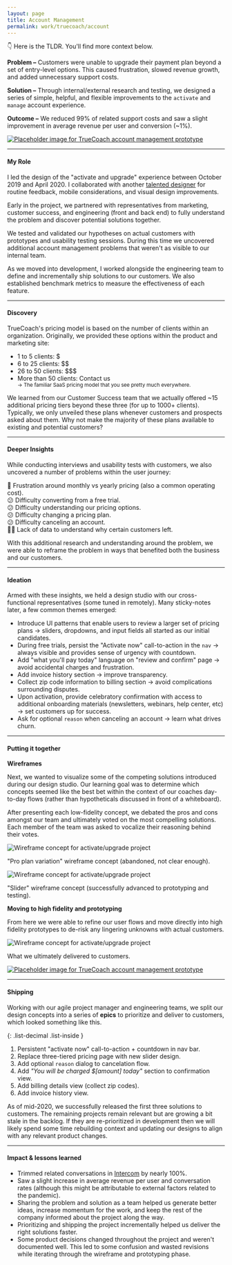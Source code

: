 ```yaml
---
layout: page
title: Account Management
permalink: work/truecoach/account
---
```


:point_down: Here is the TLDR. You'll find more context below.

**Problem –** Customers were unable to upgrade their payment plan beyond a set of entry-level options. This caused frustration, slowed revenue growth, and added unnecessary support costs.

**Solution –** Through internal/external research and testing, we designed a series of simple, helpful, and flexible improvements to the `activate` and `manage` account experience.

**Outcome –** We reduced 99% of related support costs and saw a slight improvement in average revenue per user and conversion (~1%).

<a class="mb-16" href="https://www.figma.com/proto/WwEFrpYyYurKdCNAI3zBpB/Activate-and-Upgrade-Copy?node-id=1%3A43&viewport=537%2C376%2C0.03125930204987526&scaling=min-zoom&hide-ui=1" target="_blank">
  <img class="rounded-2xl shadow-md transition duration-200 ease-in-out transform hover:shadow-lg scale-1" src="https://user-images.githubusercontent.com/178044/96373580-b6511d80-112a-11eb-9bce-1597d7ad6630.png" alt="Placeholder image for TrueCoach account management prototype" />
</a>

---

#### My Role

I led the design of the "activate and upgrade" experience between October 2019 and April 2020. I collaborated with another <a href="http://twitter.com/joeymurdah" class="link--highlight" target="_blank">talented designer</a> for routine feedback, mobile considerations, and visual design improvements.

Early in the project, we partnered with representatives from marketing, customer success, and engineering (front and back end) to fully understand the problem and discover potential solutions together.

We tested and validated our hypotheses on actual customers with prototypes and usability testing sessions. During this time we uncovered additional account management problems that weren't as visible to our internal team.

As we moved into development, I worked alongside the engineering team to define and incrementally ship solutions to our customers. We also established benchmark metrics to measure the effectiveness of each feature.

---

#### Discovery

TrueCoach's pricing model is based on the number of clients within an organization. Originally, we provided these options within the product and marketing site:

<div class="bg-gray-100 dark:bg-gray-900 rounded-lg p-6">
  <ul class="list-disc list-inside">
    <li><span class="font-bold">1 to 5 clients</span>: $</li>
    <li><span class="font-bold">6 to 25 clients</span>: $$</li>
    <li><span class="font-bold">26 to 50 clients</span>: $$$</li>
    <li class="mb-3"><span class="font-bold">More than 50 clients</span>: Contact us</li>
    <small>-> The familiar SaaS pricing model that you see pretty much everywhere.</small>
  </ul>
</div>

We learned from our Customer Success team that we actually offered ~15 additional pricing tiers beyond these three (for up to 1000+ clients). Typically, we only unveiled these plans whenever customers and prospects asked about them. Why not make the majority of these plans available to existing and potential customers?

---

#### Deeper Insights

While conducting interviews and usability tests with customers, we also uncovered a number of problems within the user journey:

🤔 Frustration around monthly vs yearly pricing (also a common operating cost).<br>
😕 Difficulty converting from a free trial.<br>
😕 Difficulty understanding our pricing options.<br>
😕 Difficulty changing a pricing plan.<br>
😕 Difficulty canceling an account.<br>
🤷‍♀️ Lack of data to understand why certain customers left.

With this additional research and understanding around the problem, we were able to reframe the problem in ways that benefited both the business and our customers.

---

#### Ideation

Armed with these insights, we held a design studio with our cross-functional representatives (some tuned in remotely). Many sticky-notes later, a few common themes emerged:

- Introduce UI patterns that enable users to review a larger set of pricing plans -> sliders, dropdowns, and input fields all started as our initial candidates.
- During free trials, persist the "Activate now" call-to-action in the `nav` -> always visible and provides sense of urgency with countdown.
- Add "what you'll pay today" language on "review and confirm" page -> avoid accidental charges and frustration.
- Add invoice history section -> improve transparency.
- Collect zip code information to billing section -> avoid complications surrounding disputes.
- Upon activation, provide celebratory confirmation with access to additional onboarding materials (newsletters, webinars, help center, etc) -> set customers up for success.
- Ask for optional `reason` when canceling an account -> learn what drives churn.

---

#### Putting it together

**Wireframes**

Next, we wanted to visualize some of the competing solutions introduced during our design studio. Our learning goal was to determine which concepts seemed like the best bet within the context of our coaches day-to-day flows (rather than hypotheticals discussed in front of a whiteboard).

After presenting each low-fidelity concept, we debated the pros and cons amongst our team and ultimately voted on the most compelling solutions. Each member of the team was asked to vocalize their reasoning behind their votes.

<div class="mb-16 mt-12">
  <img class="shadow-lg border border-gray-200" src="https://user-images.githubusercontent.com/178044/97215018-8c7ea300-1789-11eb-9617-137ae2b84ed8.png" alt="Wireframe concept for activate/upgrade project">
  <p class="text-sm italic text-center">"Pro plan variation" wireframe concept (abandoned, not clear enough).</p>
</div>

<div class="mb-16">
  <img class="shadow-lg border border-gray-200" src="https://user-images.githubusercontent.com/178044/97215032-90122a00-1789-11eb-85e5-d10b410e749d.png" alt="Wireframe concept for activate/upgrade project">
  <p class="text-sm italic text-center">"Slider" wireframe concept (successfully advanced to prototyping and testing).</p>
</div>

**Moving to high fidelity and prototyping**

From here we were able to refine our user flows and move directly into high fidelity prototypes to de-risk any lingering unknowns with actual customers.

<div class="mb-16">
  <img class="shadow-lg border border-gray-200" src="https://user-images.githubusercontent.com/178044/97218618-89d27c80-178e-11eb-9f04-d1fe46a8051b.png" alt="Wireframe concept for activate/upgrade project">
  <p class="text-sm italic text-center">What we ultimately delivered to customers.</p>
</div>

<a class="mb-16" href="https://www.figma.com/proto/WwEFrpYyYurKdCNAI3zBpB/Activate-and-Upgrade-Copy?node-id=1%3A43&viewport=537%2C376%2C0.03125930204987526&scaling=min-zoom&hide-ui=1" target="_blank">
  <img class="rounded-2xl shadow-md transition duration-200 ease-in-out transform hover:shadow-lg scale-1" src="https://user-images.githubusercontent.com/178044/96373580-b6511d80-112a-11eb-9bce-1597d7ad6630.png" alt="Placeholder image for TrueCoach account management prototype" />
</a>

---

#### Shipping

Working with our agile project manager and engineering teams, we split our design concepts into a series of **epics** to prioritize and deliver to customers, which looked something like this.

{: .list-decimal .list-inside }
1. Persistent "activate now" call-to-action + countdown in nav bar.
2. Replace three-tiered pricing page with new slider design.
3. Add optional `reason` dialog to cancelation flow.
4. Add _"You will be charged $[amount] today"_ section to confirmation view.
5. Add billing details view (collect zip codes).
6. Add invoice history view.

As of mid-2020, we successfully released the first three solutions to customers. The remaining projects remain relevant but are growing a bit stale in the backlog. If they are re-prioritized in development then we will likely spend some time rebuilding context and updating our designs to align with any relevant product changes.

---

#### Impact & lessons learned

- Trimmed related conversations in <a href="www.intercom.com" target="_blank" class="link--highlight">Intercom</a> by nearly 100%.
- Saw a slight increase in average revenue per user and conversation rates (although this might be attributable to external factors related to the pandemic).
- Sharing the problem and solution as a team helped us generate better ideas, increase momentum for the work, and keep the rest of the company informed about the project along the way.
- Prioritizing and shipping the project incrementally helped us deliver the right solutions faster.
- Some product decisions changed throughout the project and weren't documented well. This led to some confusion and wasted revisions while iterating through the wireframe and prototyping phase.

